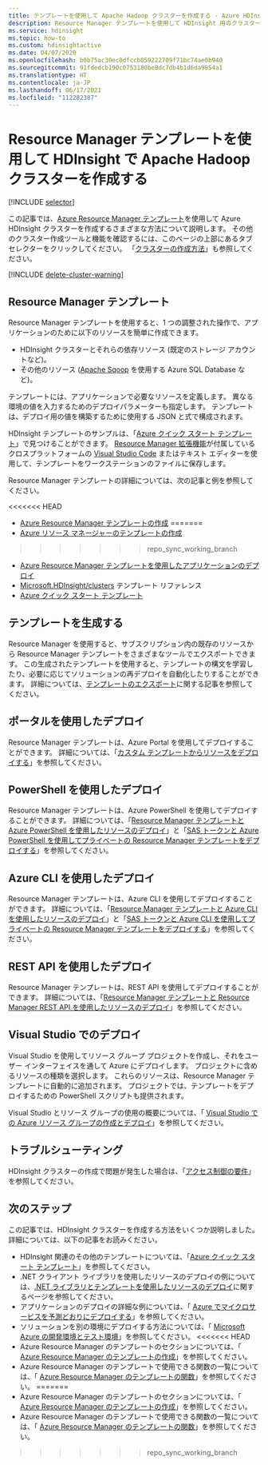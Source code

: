 ```yaml
---
title: テンプレートを使用して Apache Hadoop クラスターを作成する - Azure HDInsight
description: Resource Manager テンプレートを使用して HDInsight 用のクラスターを作成する方法について説明します
ms.service: hdinsight
ms.topic: how-to
ms.custom: hdinsightactive
ms.date: 04/07/2020
ms.openlocfilehash: b0b75ac30ec0dfccb059222709f71bc74ae0b940
ms.sourcegitcommit: 91fdedcb190c0753180be8dc7db4b1d6da9854a1
ms.translationtype: HT
ms.contentlocale: ja-JP
ms.lasthandoff: 06/17/2021
ms.locfileid: "112282387"
---
```

# <a name="create-apache-hadoop-clusters-in-hdinsight-by-using-resource-manager-templates"></a>Resource Manager テンプレートを使用して HDInsight で Apache Hadoop クラスターを作成する

[!INCLUDE [selector](includes/hdinsight-create-linux-cluster-selector.md)]

この記事では、[Azure Resource Manager テンプレート](../azure-resource-manager/templates/deploy-powershell.md)を使用して Azure HDInsight クラスターを作成するさまざまな方法について説明します。 その他のクラスター作成ツールと機能を確認するには、このページの上部にあるタブ セレクターをクリックしてください。 「[クラスターの作成方法](hdinsight-hadoop-provision-linux-clusters.md#cluster-setup-methods)」も参照してください。

[!INCLUDE [delete-cluster-warning](includes/hdinsight-delete-cluster-warning.md)]

## <a name="resource-manager-templates"></a>Resource Manager テンプレート

Resource Manager テンプレートを使用すると、1 つの調整された操作で、アプリケーションのために以下のリソースを簡単に作成できます。

* HDInsight クラスターとそれらの依存リソース (既定のストレージ アカウントなど)。
* その他のリソース ([Apache Sqoop](https://sqoop.apache.org/) を使用する Azure SQL Database など)。

テンプレートには、アプリケーションで必要なリソースを定義します。 異なる環境の値を入力するためのデプロイパラメーターも指定します。 テンプレートは、デプロイ用の値を構築するために使用する JSON と式で構成されます。

HDInsight テンプレートのサンプルは、「[Azure クイック スタート テンプレート](https://azure.microsoft.com/resources/templates/?term=hdinsight)」で見つけることができます。 [Resource Manager 拡張機能](https://marketplace.visualstudio.com/items?itemName=msazurermtools.azurerm-vscode-tools)が付属しているクロスプラットフォームの [Visual Studio Code](https://code.visualstudio.com/#alt-downloads) またはテキスト エディターを使用して、テンプレートをワークステーションのファイルに保存します。

Resource Manager テンプレートの詳細については、次の記事と例を参照してください。

<<<<<<< HEAD
* [Azure Resource Manager テンプレートの作成](../azure-resource-manager/templates/template-syntax.md)
=======
* [Azure リソース マネージャーのテンプレートの作成](../azure-resource-manager/templates/syntax.md)
>>>>>>> repo_sync_working_branch
* [Azure Resource Manager テンプレートを使用したアプリケーションのデプロイ](../azure-resource-manager/templates/deploy-powershell.md)
* [Microsoft.HDInsight/clusters](/azure/templates/microsoft.hdinsight/allversions) テンプレート リファレンス
* [Azure クイック スタート テンプレート](https://azure.microsoft.com/resources/templates/?resourceType=Microsoft.Hdinsight&pageNumber=1&sort=Popular)

## <a name="generate-templates"></a>テンプレートを生成する

Resource Manager を使用すると、サブスクリプション内の既存のリソースから Resource Manager テンプレートをさまざまなツールでエクスポートできます。 この生成されたテンプレートを使用すると、テンプレートの構文を学習したり、必要に応じてソリューションの再デプロイを自動化したりすることができます。 詳細については、[テンプレートのエクスポート](../azure-resource-manager/templates/export-template-portal.md)に関する記事を参照してください。

## <a name="deploy-using-the-portal"></a>ポータルを使用したデプロイ

Resource Manager テンプレートは、Azure Portal を使用してデプロイすることができます。 詳細については、「[カスタム テンプレートからリソースをデプロイする](../azure-resource-manager/templates/deploy-portal.md#deploy-resources-from-custom-template)」を参照してください。

## <a name="deploy-using-powershell"></a>PowerShell を使用したデプロイ

Resource Manager テンプレートは、Azure PowerShell を使用してデプロイすることができます。 詳細については、「[Resource Manager テンプレートと Azure PowerShell を使用したリソースのデプロイ](../azure-resource-manager/templates/deploy-powershell.md)」と「[SAS トークンと Azure PowerShell を使用してプライベートの Resource Manager テンプレートをデプロイする](../azure-resource-manager/templates/secure-template-with-sas-token.md)」を参照してください。

## <a name="deploy-using-azure-cli"></a>Azure CLI を使用したデプロイ

Resource Manager テンプレートは、Azure CLI を使用してデプロイすることができます。 詳細については、「[Resource Manager テンプレートと Azure CLI を使用したリソースのデプロイ](../azure-resource-manager/templates/deploy-cli.md)」と「[SAS トークンと Azure CLI を使用してプライベートの Resource Manager テンプレートをデプロイする](../azure-resource-manager/templates/secure-template-with-sas-token.md)」を参照してください。

## <a name="deploy-using-the-rest-api"></a>REST API を使用したデプロイ

Resource Manager テンプレートは、REST API を使用してデプロイすることができます。 詳細については、「[Resource Manager テンプレートと Resource Manager REST API を使用したリソースのデプロイ](../azure-resource-manager/templates/deploy-rest.md)」を参照してください。

## <a name="deploy-with-visual-studio"></a>Visual Studio でのデプロイ

 Visual Studio を使用してリソース グループ プロジェクトを作成し、それをユーザー インターフェイスを通して Azure にデプロイします。 プロジェクトに含めるリソースの種類を選択します。 これらのリソースは、Resource Manager テンプレートに自動的に追加されます。 プロジェクトでは、テンプレートをデプロイするための PowerShell スクリプトも提供されます。

Visual Studio とリソース グループの使用の概要については、「 [Visual Studio での Azure リソース グループの作成とデプロイ](../azure-resource-manager/templates/create-visual-studio-deployment-project.md)」を参照してください。

## <a name="troubleshoot"></a>トラブルシューティング

HDInsight クラスターの作成で問題が発生した場合は、「[アクセス制御の要件](hdinsight-hadoop-customize-cluster-linux.md#access-control)」を参照してください。

## <a name="next-steps"></a>次のステップ

この記事では、HDInsight クラスターを作成する方法をいくつか説明しました。 詳細については、以下の記事をお読みください。

* HDInsight 関連のその他のテンプレートについては、「[Azure クイック スタート テンプレート](https://azure.microsoft.com/resources/templates/?term=hdinsight)」を参照してください。
* .NET クライアント ライブラリを使用したリソースのデプロイの例については、[.NET ライブラリとテンプレートを使用したリソースのデプロイ](/previous-versions/azure/virtual-machines/windows/csharp-template?toc=%2fazure%2fvirtual-machines%2fwindows%2ftoc.json)に関するページを参照してください。
* アプリケーションのデプロイの詳細な例については、「 [Azure でマイクロサービスを予測どおりにデプロイする](../app-service/deploy-complex-application-predictably.md)」を参照してください。
* ソリューションを別の環境にデプロイする方法については、「 [Microsoft Azure の開発環境とテスト環境](../devtest-labs/devtest-lab-overview.md)」を参照してください。
<<<<<<< HEAD
* Azure Resource Manager のテンプレートのセクションについては、「 [Azure Resource Manager のテンプレートの作成](../azure-resource-manager/templates/template-syntax.md)」を参照してください。
* Azure Resource Manager のテンプレートで使用できる関数の一覧については、「 [Azure Resource Manager のテンプレートの関数](../azure-resource-manager/templates/template-functions.md)」を参照してください。
=======
* Azure Resource Manager のテンプレートのセクションについては、「 [Azure Resource Manager のテンプレートの作成](../azure-resource-manager/templates/syntax.md)」を参照してください。
* Azure Resource Manager のテンプレートで使用できる関数の一覧については、「 [Azure Resource Manager のテンプレートの関数](../azure-resource-manager/templates/template-functions.md)」を参照してください。
>>>>>>> repo_sync_working_branch
